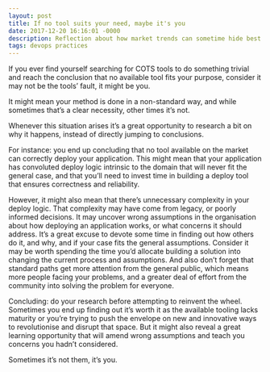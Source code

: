 ```yaml
---
layout: post
title: If no tool suits your need, maybe it's you
date: 2017-12-20 16:16:01 -0000
description: Reflection about how market trends can sometime hide best practices
tags: devops practices
---
```


If you ever find yourself searching for COTS tools to do something trivial and reach the conclusion that no available tool fits your purpose, consider it may not be the tools’ fault, it might be you.

It might mean your method is done in a non-standard way, and while sometimes that’s a clear necessity, other times it’s not.

Whenever this situation arises it’s a great opportunity to research a bit on why it happens, instead of directly jumping to conclusions.

For instance: you end up concluding that no tool available on the market can correctly deploy your application. This might mean that your application has convoluted deploy logic intrinsic to the domain that will never fit the general case, and that you’ll need to invest time in building a deploy tool that ensures correctness and reliability.

However, it might also mean that there’s unnecessary complexity in your deploy logic. That complexity may have come from legacy, or poorly informed decisions. It may uncover wrong assumptions in the organisation about how deploying an application works, or what concerns it should address. It’s a great excuse to devote some time in finding out how others do it, and why, and if your case fits the general assumptions. Consider it may be worth spending the time you’d allocate building a solution into changing the current process and assumptions. And also don’t forget that standard paths get more attention from the general public, which means more people facing your problems, and a greater deal of effort from the community into solving the problem for everyone.

Concluding: do your research before attempting to reinvent the wheel. Sometimes you end up finding out it’s worth it as the available tooling lacks maturity or you’re trying to push the envelope on new and innovative ways to revolutionise and disrupt that space. But it might also reveal a great learning opportunity that will amend wrong assumptions and teach you concerns you hadn’t considered.

Sometimes it’s not them, it’s you.
